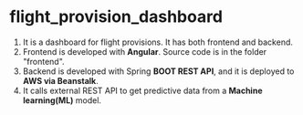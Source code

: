 # flight_provision_dashboard


1) It is a dashboard for flight provisions. It has both frontend and backend.
2) Frontend is developed with **Angular**. Source code is in the folder "frontend".
3) Backend is developed with Spring **BOOT REST API**, and it is deployed to **AWS via Beanstalk**.
4) It calls external REST API to get predictive data from a **Machine learning(ML)** model.
